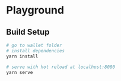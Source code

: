 # Playground


## Build Setup

``` bash
# go to wallet folder
# install dependencies
yarn install

# serve with hot reload at localhost:8080
yarn serve

```
